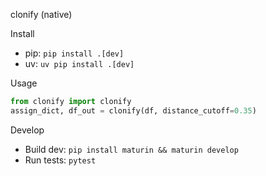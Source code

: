 clonify (native)

Install
- pip: `pip install .[dev]`
- uv: `uv pip install .[dev]`

Usage
```python
from clonify import clonify
assign_dict, df_out = clonify(df, distance_cutoff=0.35)
```

Develop
- Build dev: `pip install maturin && maturin develop`
- Run tests: `pytest`


